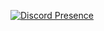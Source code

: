 [![Discord Presence](https://lanyard-profile-readme.vercel.app/api/342408571084079104
                            )](https://discord.com/users/342408571084079104)
